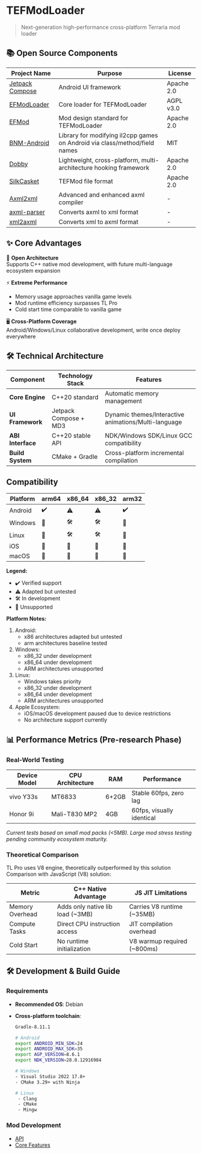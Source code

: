 # TEFModLoader

> Next-generation high-performance cross-platform Terraria mod loader

## 📚 Open Source Components

| Project Name | Purpose | License |
|--------------|---------|---------|
| [Jetpack Compose](https://developer.android.com/jetpack/compose) | Android UI framework | Apache 2.0 |
| [EFModLoader](https://github.com/2079541547/EFModLoader) | Core loader for TEFModLoader | AGPL v3.0 |
| [EFMod](https://github.com/2079541547/EFMod) | Mod design standard for TEFModLoader | Apache 2.0 |
| [BNM-Android](https://github.com/ByNameModding/BNM-Android) | Library for modifying il2cpp games on Android via class/method/field names | MIT |
| [Dobby](https://github.com/jmpews/Dobby) | Lightweight, cross-platform, multi-architecture hooking framework | Apache 2.0 |
| [SilkCasket](https://github.com/2079541547/SilkCasket) | TEFMod file format | Apache 2.0 |
| [Axml2xml](https://github.com/developer-krushna/Axml2xml) | Advanced and enhanced axml compiler | - |
| [axml-parser](https://github.com/ZaratustraN/axml-parser) | Converts axml to xml format | - |
| [xml2axml](https://github.com/hzw1199/xml2axml) | Converts xml to axml format | - |

## ✨ Core Advantages

🔧 **Open Architecture**  
Supports C++ native mod development, with future multi-language ecosystem expansion

⚡ **Extreme Performance**  
- Memory usage approaches vanilla game levels  
- Mod runtime efficiency surpasses TL Pro  
- Cold start time comparable to vanilla game

🖥️ **Cross-Platform Coverage**  
Android/Windows/Linux collaborative development, write once deploy everywhere

## 🛠 Technical Architecture

| Component | Technology Stack | Features |
|-----------|------------------|----------|
| **Core Engine** | C++20 standard | Automatic memory management |
| **UI Framework** | Jetpack Compose + MD3 | Dynamic themes/Interactive animations/Multi-language |
| **ABI Interface** | C++20 stable API | NDK/Windows SDK/Linux GCC compatibility |
| **Build System** | CMake + Gradle | Cross-platform incremental compilation |

## Compatibility

| Platform     | arm64 | x86_64 | x86_32 | arm32 |
|-------------|-------|--------|--------|-------|
| Android     | ✔️    | ⚠️     | ⚠️     | ✔️    |
| Windows     | 🚫    | 🛠️     | 🛠️     | 🚫    |
| Linux       | 🚫    | 🛠️     | 🛠️     | 🚫    |
| iOS         | 🚫    | 🚫     | 🚫     | 🚫    |
| macOS       | 🚫    | 🚫     | 🚫     | 🚫    |

**Legend:**  
- ✔️ Verified support  
- ⚠️ Adapted but untested  
- 🛠️ In development  
- 🚫 Unsupported  

**Platform Notes:**  
1. Android:  
   - x86 architectures adapted but untested  
   - arm architectures baseline tested  
2. Windows:  
   - x86_32 under development  
   - x86_64 under development  
   - ARM architectures unsupported  
3. Linux:  
   - Windows takes priority  
   - x86_32 under development  
   - x86_64 under development  
   - ARM architectures unsupported  
4. Apple Ecosystem:  
   - iOS/macOS development paused due to device restrictions  
   - No architecture support currently  

## 📊 Performance Metrics (Pre-research Phase)

### Real-World Testing

| Device Model | CPU Architecture | RAM  | Performance |
|--------------|------------------|------|-------------|
| vivo Y33s    | MT6833           | 6+2GB| Stable 60fps, zero lag |
| Honor 9i     | Mali-T830 MP2    | 4GB  | 60fps, visually identical |

*Current tests based on small mod packs (<5MB). Large mod stress testing pending community ecosystem maturity.*

### Theoretical Comparison

TL Pro uses V8 engine, theoretically outperformed by this solution  
Comparison with JavaScript (V8) solution:

| Metric         | C++ Native Advantage          | JS JIT Limitations         |
|----------------|--------------------------------|----------------------------|
| Memory Overhead| Adds only native lib load (~3MB)| Carries V8 runtime (~35MB)|
| Compute Tasks  | Direct CPU instruction access | JIT compilation overhead   |
| Cold Start     | No runtime initialization     | V8 warmup required (~800ms)|

## 🛠 Development & Build Guide

### Requirements

- **Recommended OS**: Debian  
- **Cross-platform toolchain**:  

  ```bash
  Gradle-8.11.1

  # Android
  export ANDROID_MIN_SDK=24
  export ANDROID_MAX_SDK=35
  export AGP_VERSION=8.6.1
  export NDK_VERSION=28.0.12916984

  # Windows
  - Visual Studio 2022 17.8+ 
  - CMake 3.29+ with Ninja

  # Linux
   - Clang
   - CMake
   - Mingw
  ```

### Mod Development
- [API](#)
- [Core Features](#)
